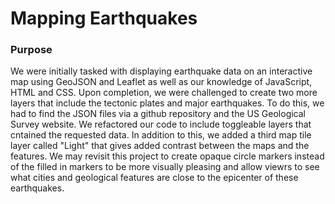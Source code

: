 # Mapping Earthquakes

### Purpose
We were initially tasked with displaying earthquake data on an interactive map using GeoJSON and Leaflet as well as our knowledge of JavaScript, HTML and CSS. Upon completion, we were challenged to create two more layers that include the tectonic plates and major earthquakes. To do this, we had to find the JSON files via a github repository and the US Geological Survey website. We refactored our code to include toggleable layers that cntained the requested data. In addition to this, we added a third map tile layer called "Light" that gives added contrast between the maps and the features. We may revisit this project to create opaque circle markers instead of the filled in markers to be more visually pleasing and allow viewrs to see what cities and geological features are close to the epicenter of these earthquakes.
